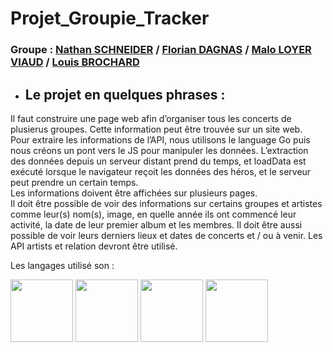 # Projet_Groupie_Tracker

### Groupe : [Nathan SCHNEIDER](https://github.com/NatSch45) / [Florian DAGNAS](https://github.com/Flodagnas) / [Malo LOYER VIAUD](https://github.com/Amol44) / [Louis BROCHARD](https://github.com/LBROCHARD)

- ## **Le projet en quelques phrases :**

Il faut construire une page web afin d’organiser tous les concerts de plusierus groupes. Cette information peut être trouvée sur un site web.  
Pour extraire les informations de l’API, nous utilisons le language Go puis nous créons un pont vers le JS pour manipuler les données.
L’extraction des données depuis un serveur distant prend du temps, et loadData est exécuté lorsque le navigateur reçoit les données des héros, et le serveur peut prendre un certain temps.  
Les informations doivent être affichées sur plusieurs pages.  
Il doit être possible de voir des informations sur certains groupes et artistes comme leur(s) nom(s), image, en quelle année ils ont commencé leur activité, la date de leur premier album et les membres.
Il doit être aussi possible de voir leurs derniers lieux et dates de concerts et / ou à venir.
Les API artists et relation devront être utilisé.



Les langages utilisé son :

<span>
  <img src="https://undo.io/media/uploads/files/Golang.png" width="100" height="100" name="Golang">
  <img src="https://cdn.iconscout.com/icon/free/png-256/javascript-2752148-2284965.png" width="100" height="100" name="Java Script">
  <img src="https://cdn2.iconfinder.com/data/icons/social-icon-3/512/social_style_3_html5-512.png" width="100" height="100" name="HTML5">
  <img src="https://cdn.pixabay.com/photo/2017/08/05/11/16/logo-2582747_960_720.png" width="100" height="100" name="CSS3">
</span>
